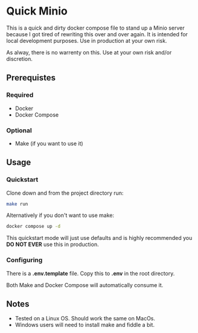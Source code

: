 # Quick Minio

This is a quick and dirty docker compose file to stand up a Minio server because I got tired of rewriting this over and over again.
It is intended for local development purposes. Use in production at your own risk.

As alway, there is no warrenty on this. Use at your own risk and/or discretion.

## Prerequistes

### Required

* Docker
* Docker Compose

### Optional

* Make (if you want to use it)

## Usage

### Quickstart

Clone down and from the project directory run:

```bash
make run
```

Alternatively if you don't want to use make:

```bash
docker compose up -d
```

This quickstart mode will just use defaults and is highly recommended you __DO NOT EVER__ use this in production.

### Configuring

There is a __.env.template__ file. 
Copy this to __.env__ in the root directory.

Both Make and Docker Compose will automatically consume it.

## Notes

* Tested on a Linux OS. Should work the same on MacOs.
* Windows users will need to install make and fiddle a bit.

